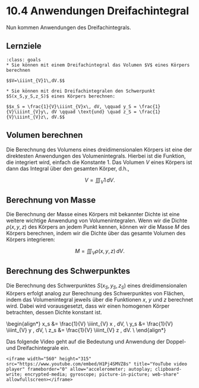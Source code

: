 # 10.4 Anwendungen Dreifachintegral

Nun kommen Anwendungen des Dreifachintegrals.

## Lernziele

```{admonition} Lernziele
:class: goals
* Sie können mit einem Dreifachintegral das Volumen $V$ eines Körpers berechnen

$$V=\iiint_{V}1\,dV.$$

* Sie können mit drei Dreifachintegralen den Schwerpunkt $S(x_S,y_S,z_S)$ eines Körpers berechnen:

$$x_S = \frac{1}{V}\iiint_{V}x\, dV, \qquad y_S = \frac{1}{V}\iiint_{V}y\, dV \qquad \text{und} \quad z_S = \frac{1}{V}\iiint_{V}z\, dV.$$
```

## Volumen berechnen

Die Berechnung des Volumens eines dreidimensionalen Körpers ist eine der direktesten Anwendungen des Volumenintegrals. Hierbei ist die Funktion, die integriert wird, einfach die Konstante 1. Das Volumen $V$ eines Körpers ist dann das Integral über den gesamten Körper, d.h.,

$$V = \iiint_{V} 1 \, dV.$$

## Berechnung von Masse

Die Berechnung der Masse eines Körpers mit bekannter Dichte ist eine weitere
wichtige Anwendung von Volumenintegralen. Wenn wir die Dichte $\rho(x, y, z)$
des Körpers an jedem Punkt kennen, können wir die Masse $M$ des Körpers
berechnen, indem wir die Dichte über das gesamte Volumen des Körpers
integrieren:

$$M = \iiint_{V} \rho(x, y, z) \, dV.$$

## Berechnung des Schwerpunktes

Die Berechnung des Schwerpunktes $S(x_S, y_S, z_S)$ eines dreidimensionalen
Körpers erfolgt analog zur Berechnung des Schwerpunktes von Flächen, indem das
Volumenintegral jeweils über die Funktionen $x$, $y$ und $z$ berechnet wird. Dabei wird vorausgesetzt, dass wir einen homogenen Körper betrachten, dessen Dichte konstant ist.

\begin{align*}
x_s &= \frac{1}{V} \iiint_{V} x \, dV, \\
y_s &= \frac{1}{V} \iiint_{V} y \, dV, \\
z_s &= \frac{1}{V} \iiint_{V} z \, dV. \\
\end{align*}

Das folgende Video geht auf die Bedeutung und Anwendung der Doppel- und
Dreifachintegrale ein.

```{dropdown} Video zu "Mehrdimensionale Integration | Bedeutung und Anwendung" von MathePeter
<iframe width="560" height="315" src="https://www.youtube.com/embed/H1Pj4SMVZ8s" title="YouTube video player" frameborder="0" allow="accelerometer; autoplay; clipboard-write; encrypted-media; gyroscope; picture-in-picture; web-share" allowfullscreen></iframe>
```
